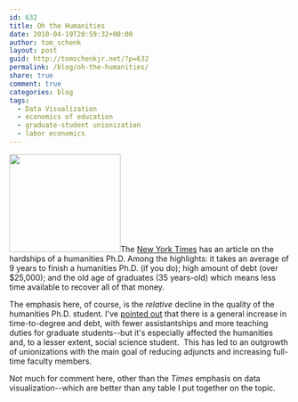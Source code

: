 ```yaml
---
id: 632
title: Oh the Humanities
date: 2010-04-19T20:59:32+00:00
author: tom_schenk
layout: post
guid: http://tomschenkjr.net/?p=632
permalink: /blog/oh-the-humanities/
share: true
comment: true
categories: blog 
tags:
  - Data Visualization
  - economics of education
  - graduate-student unionization
  - labor economics
---
```

<a href="http://www.nytimes.com/imagepages/2010/04/18/education/edlife/18edlifephd-gr.html?ref=edlife"><img class="alignright size-full wp-image-127" title="18edlifephd-gr-popup" src="http://tomschenkjr.net/wordpress/wp-content/uploads/2010/04/18edlifephd-gr-popup.png" alt="" width="200" height="176" /></a>The <a href="http://www.nytimes.com/2010/04/18/education/edlife/18phd-t.html?pagewanted=1&amp;ref=edlife">New York Times</a> has an article on the hardships of a humanities Ph.D. Among the highlights: it takes an average of 9 years to finish a humanities Ph.D. (if you do); high amount of debt (over $25,000); and the old age of graduates (35 years-old) which means less time available to recover all of that money.

The emphasis here, of course, is the <em>relative</em> decline in the quality of the humanities Ph.D. student. I've <a href="http://tomschenkjr.net/wordpress/wp-content/uploads/2009/07/eegsu.pdf">pointed out</a> that there is a general increase in time-to-degree and debt, with fewer assistantships and more teaching duties for graduate students--but it's especially affected the humanities and, to a lesser extent, social science student.  This has led to an outgrowth of unionizations with the main goal of reducing adjuncts and increasing full-time faculty members.

Not much for comment here, other than the <em>Times</em> emphasis on data visualization--which are better than any table I put together on the topic.
